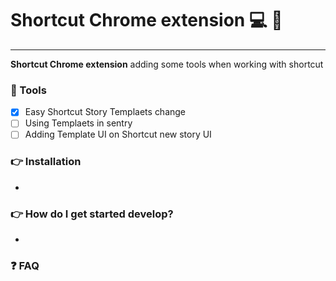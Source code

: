 # Shortcut Chrome extension  💻 👋

---
**Shortcut Chrome extension** adding some tools when working with shortcut

### 🧰 Tools

- [X] Easy Shortcut Story Templaets change
- [ ] Using Templaets in sentry
- [ ] Adding Template UI on Shortcut new story UI 

### 👉 Installation

-

### 👉 How do I get started develop?

-

### ❓ FAQ
